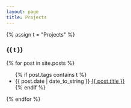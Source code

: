 ```yaml
---
layout: page
title: Projects
---
```

{% assign t = "Projects" %}
<h3 class="category-key" id="{{ t | downcase }}">{{ t }}</h3>
{% for post in site.posts %}

<ul class="year">
    {% if post.tags contains t %}
      <li>
      <span class="date">{{ post.date | date_to_string  }}</span>
      <a href="{{ post.url }}">{{ post.title }}</a>
      </li>
    {% endif %}

</ul>
  {% endfor %}